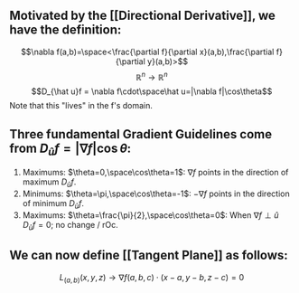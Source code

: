 ## Motivated by the [[Directional Derivative]], we have the definition:

$$\nabla f(a,b)=\space<\frac{\partial f}{\partial x}(a,b),\frac{\partial f}{\partial y}(a,b)>$$
$$\mathbb{R}^n\to \mathbb{R}^n$$
$$D_{\hat u}f = \nabla f\cdot\space\hat u=|\nabla f|\cos\theta$$
Note that this "lives" in the f's domain.

## Three fundamental Gradient Guidelines come from $D_{\hat u}f=|\nabla f|\cos\theta$:

1. Maximums: $\theta=0,\space\cos\theta=1$: $\nabla f$ points in the direction of maximum $D_{\hat u}f$.
2. Minimums: $\theta=\pi,\space\cos\theta=-1$: $-\nabla f$ points in the direction of minimum $D_{\hat u}f$.
3. Maximums: $\theta=\frac{\pi}{2},\space\cos\theta=0$: When $\nabla f\perp\hat u$  $D_{\hat u}f=0$; no change / rOc.

## We can now define [[Tangent Plane]] as follows:
$$L_{(a,b)}(x,y,z) \to \nabla f(a,b,c)\cdot(x-a,y-b,z-c)=0$$
